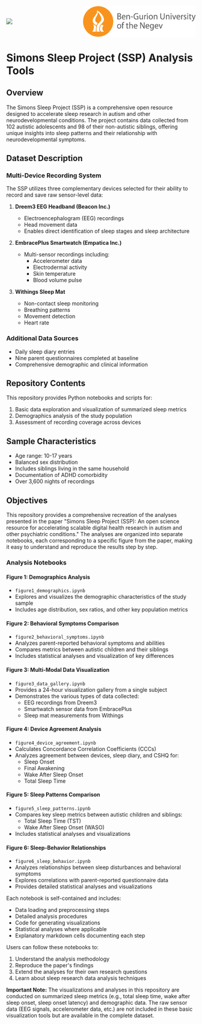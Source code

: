 <div style="display: flex; justify-content: space-between; align-items: center;">
  <img src="./images/Simons_logo.png" width="300"/>
  &nbsp;&nbsp;&nbsp;&nbsp;&nbsp;&nbsp;&nbsp;&nbsp;&nbsp;&nbsp; 
  &nbsp;&nbsp;&nbsp;&nbsp;&nbsp;&nbsp;&nbsp;&nbsp;&nbsp;&nbsp;
  &nbsp;&nbsp;&nbsp;&nbsp;&nbsp;&nbsp;&nbsp;&nbsp;&nbsp;&nbsp;
  &nbsp;&nbsp;&nbsp;&nbsp;&nbsp;&nbsp;&nbsp;&nbsp;&nbsp;&nbsp;
  &nbsp;&nbsp;&nbsp;&nbsp;&nbsp;&nbsp;&nbsp;&nbsp;&nbsp;&nbsp;
  &nbsp;&nbsp;&nbsp;&nbsp;&nbsp;&nbsp;&nbsp;&nbsp;&nbsp;&nbsp;
  &nbsp;&nbsp;&nbsp;&nbsp;&nbsp;&nbsp;&nbsp;&nbsp;&nbsp;&nbsp;

  <img src="./images/BGU_logo.png" width="300">
</div>

  
# Simons Sleep Project (SSP) Analysis Tools

## Overview
The Simons Sleep Project (SSP) is a comprehensive open resource designed to accelerate sleep research in autism and other neurodevelopmental conditions. The project contains data collected from 102 autistic adolescents and 98 of their non-autistic siblings, offering unique insights into sleep patterns and their relationship with neurodevelopmental symptoms.

## Dataset Description

### Multi-Device Recording System
The SSP utilizes three complementary devices selected for their ability to record and save raw sensor-level data:

1. **Dreem3 EEG Headband (Beacon Inc.)**
   - Electroencephalogram (EEG) recordings
   - Head movement data
   - Enables direct identification of sleep stages and sleep architecture

2. **EmbracePlus Smartwatch (Empatica Inc.)**
   - Multi-sensor recordings including:
     - Accelerometer data
     - Electrodermal activity
     - Skin temperature
     - Blood volume pulse

3. **Withings Sleep Mat**
   - Non-contact sleep monitoring
   - Breathing patterns
   - Movement detection
   - Heart rate

### Additional Data Sources
- Daily sleep diary entries
- Nine parent questionnaires completed at baseline
- Comprehensive demographic and clinical information

## Repository Contents

This repository provides Python notebooks and scripts for:
1. Basic data exploration and visualization of summarized sleep metrics
2. Demographics analysis of the study population
3. Assessment of recording coverage across devices

## Sample Characteristics
- Age range: 10-17 years
- Balanced sex distribution
- Includes siblings living in the same household
- Documentation of ADHD comorbidity
- Over 3,600 nights of recordings


## Objectives 

This repository provides a comprehensive recreation of the analyses presented in the paper "Simons Sleep Project (SSP): An open science resource for accelerating scalable digital health research in autism and other psychiatric conditions." The analyses are organized into separate notebooks, each corresponding to a specific figure from the paper, making it easy to understand and reproduce the results step by step.

### Analysis Notebooks

#### Figure 1: Demographics Analysis
- `figure1_demographics.ipynb`
- Explores and visualizes the demographic characteristics of the study sample
- Includes age distribution, sex ratios, and other key population metrics

#### Figure 2: Behavioral Symptoms Comparison
- `figure2_behavioral_symptoms.ipynb`
- Analyzes parent-reported behavioral symptoms and abilities
- Compares metrics between autistic children and their siblings
- Includes statistical analyses and visualization of key differences

#### Figure 3: Multi-Modal Data Visualization
- `figure3_data_gallery.ipynb`
- Provides a 24-hour visualization gallery from a single subject
- Demonstrates the various types of data collected:
  - EEG recordings from Dreem3
  - Smartwatch sensor data from EmbracePlus
  - Sleep mat measurements from Withings
  
#### Figure 4: Device Agreement Analysis
- `figure4_device_agreement.ipynb`
- Calculates Concordance Correlation Coefficients (CCCs)
- Analyzes agreement between devices, sleep diary, and CSHQ for:
  - Sleep Onset
  - Final Awakening
  - Wake After Sleep Onset
  - Total Sleep Time

#### Figure 5: Sleep Patterns Comparison
- `figure5_sleep_patterns.ipynb`
- Compares key sleep metrics between autistic children and siblings:
  - Total Sleep Time (TST)
  - Wake After Sleep Onset (WASO)
- Includes statistical analyses and visualizations

#### Figure 6: Sleep-Behavior Relationships
- `figure6_sleep_behavior.ipynb`
- Analyzes relationships between sleep disturbances and behavioral symptoms
- Explores correlations with parent-reported questionnaire data
- Provides detailed statistical analyses and visualizations

Each notebook is self-contained and includes:
- Data loading and preprocessing steps
- Detailed analysis procedures
- Code for generating visualizations
- Statistical analyses where applicable
- Explanatory markdown cells documenting each step

Users can follow these notebooks to:
1. Understand the analysis methodology
2. Reproduce the paper's findings
3. Extend the analyses for their own research questions
4. Learn about sleep research data analysis techniques

**Important Note:** The visualizations and analyses in this repository are conducted on summarized sleep metrics (e.g., total sleep time, wake after sleep onset, sleep onset latency) and demographic data. The raw sensor data (EEG signals, accelerometer data, etc.) are not included in these basic visualization tools but are available in the complete dataset.
